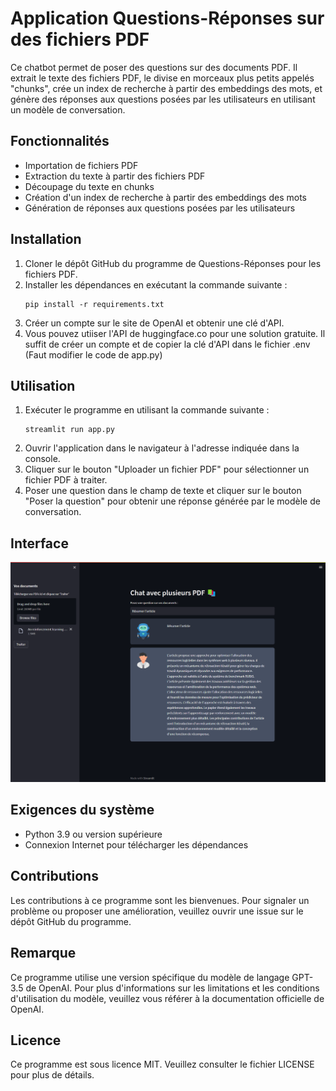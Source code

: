 # Application Questions-Réponses sur des fichiers PDF

Ce chatbot permet de poser des questions sur des documents PDF. Il extrait le texte des fichiers PDF, le divise en morceaux plus petits appelés "chunks", crée un index de recherche à partir des embeddings des mots, et génère des réponses aux questions posées par les utilisateurs en utilisant un modèle de conversation.

## Fonctionnalités

- Importation de fichiers PDF
- Extraction du texte à partir des fichiers PDF
- Découpage du texte en chunks
- Création d'un index de recherche à partir des embeddings des mots
- Génération de réponses aux questions posées par les utilisateurs

## Installation

1. Cloner le dépôt GitHub du programme de Questions-Réponses pour les fichiers PDF.
2. Installer les dépendances en exécutant la commande suivante :
   ````
   pip install -r requirements.txt
   ````
3. Créer un compte sur le site de OpenAI et obtenir une clé d'API.
4. Vous pouvez utiiser l'API de huggingface.co pour une solution gratuite. Il suffit de créer un compte et de copier la clé d'API dans le fichier .env (Faut modifier le code de app.py)
## Utilisation

1. Exécuter le programme en utilisant la commande suivante :
   ````
   streamlit run app.py
   ````
2. Ouvrir l'application dans le navigateur à l'adresse indiquée dans la console.
3. Cliquer sur le bouton "Uploader un fichier PDF" pour sélectionner un fichier PDF à traiter.
4. Poser une question dans le champ de texte et cliquer sur le bouton "Poser la question" pour obtenir une réponse générée par le modèle de conversation.

## Interface

![Alt text](interface.png "ChatPDF")

## Exigences du système

- Python 3.9 ou version supérieure
- Connexion Internet pour télécharger les dépendances

## Contributions

Les contributions à ce programme sont les bienvenues. Pour signaler un problème ou proposer une amélioration, veuillez ouvrir une issue sur le dépôt GitHub du programme.


## Remarque

Ce programme utilise une version spécifique du modèle de langage GPT-3.5 de OpenAI. Pour plus d'informations sur les limitations et les conditions d'utilisation du modèle, veuillez vous référer à la documentation officielle de OpenAI.

## Licence

Ce programme est sous licence MIT. Veuillez consulter le fichier LICENSE pour plus de détails.
